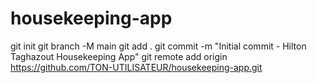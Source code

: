 # housekeeping-app
git init
git branch -M main
git add .
git commit -m "Initial commit - Hilton Taghazout Housekeeping App"
git remote add origin https://github.com/TON-UTILISATEUR/housekeeping-app.git
